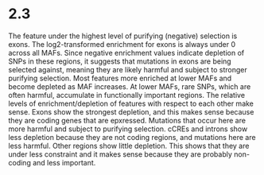 # 2.3

The feature under the highest level of purifying (negative) selection is exons.
The log2-transformed enrichment for exons is always under 0 across all MAFs. Since negative enrichment values indicate depletion of SNPs in these regions, it suggests that mutations in exons are being selected against, meaning they are likely harmful 
and subject to stronger purifying selection.
Most features more enriched at lower MAFs and become depleted as MAF increases. At lower MAFs, rare SNPs, which are often harmful, accumulate in functionally important regions.
The relative levels of enrichment/depletion of features with respect to each other make sense. Exons show the strongest depletion, and this makes sense because they are coding genes that are epxressed. Mutations that occur here are more harmful and subject to purifying selection. cCREs and introns show less depletion because they are not coding regions, and mutations here are less harmful. Other regions show little depletion. This shows that they are under less constraint and it makes sense because they are probably non-coding and less important.